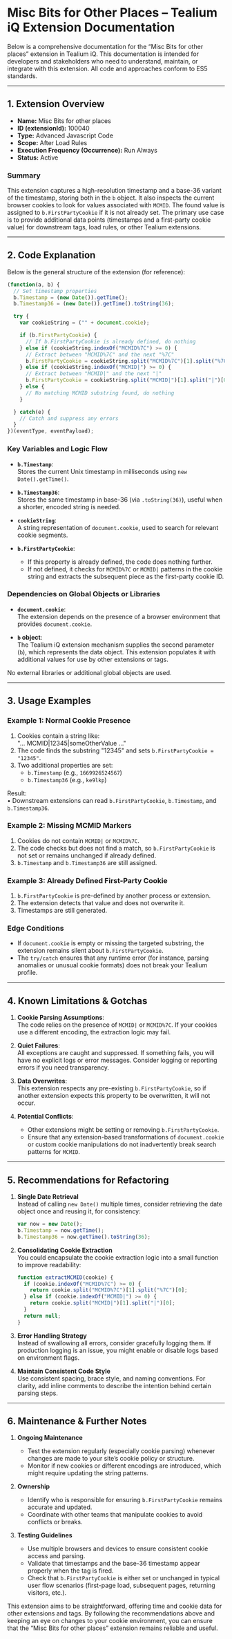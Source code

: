 # Misc Bits for Other Places – Tealium iQ Extension Documentation

Below is a comprehensive documentation for the “Misc Bits for other places” extension in Tealium iQ. This documentation is intended for developers and stakeholders who need to understand, maintain, or integrate with this extension. All code and approaches conform to ES5 standards.

---

## 1. Extension Overview

- **Name:** Misc Bits for other places  
- **ID (extensionId):** 100040  
- **Type:** Advanced Javascript Code  
- **Scope:** After Load Rules  
- **Execution Frequency (Occurrence):** Run Always  
- **Status:** Active  

### Summary

This extension captures a high-resolution timestamp and a base-36 variant of the timestamp, storing both in the `b` object. It also inspects the current browser cookies to look for values associated with `MCMID`. The found value is assigned to `b.FirstPartyCookie` if it is not already set. The primary use case is to provide additional data points (timestamps and a first-party cookie value) for downstream tags, load rules, or other Tealium extensions.

---

## 2. Code Explanation

Below is the general structure of the extension (for reference):

```js
(function(a, b) {
  // Set timestamp properties
  b.Timestamp = (new Date()).getTime();
  b.Timestamp36 = (new Date()).getTime().toString(36);

  try {
    var cookieString = ("" + document.cookie);

    if (b.FirstPartyCookie) {
      // If b.FirstPartyCookie is already defined, do nothing      
    } else if (cookieString.indexOf("MCMID%7C") >= 0) {
      // Extract between "MCMID%7C" and the next "%7C"
      b.FirstPartyCookie = cookieString.split("MCMID%7C")[1].split("%7C")[0];
    } else if (cookieString.indexOf("MCMID|") >= 0) {
      // Extract between "MCMID|" and the next "|"
      b.FirstPartyCookie = cookieString.split("MCMID|")[1].split("|")[0];
    } else {
      // No matching MCMID substring found, do nothing
    }

  } catch(e) {
    // Catch and suppress any errors
  }
})(eventType, eventPayload);
```

### Key Variables and Logic Flow

- **`b.Timestamp`**:  
  Stores the current Unix timestamp in milliseconds using `new Date().getTime()`.

- **`b.Timestamp36`**:  
  Stores the same timestamp in base-36 (via `.toString(36)`), useful when a shorter, encoded string is needed.

- **`cookieString`**:  
  A string representation of `document.cookie`, used to search for relevant cookie segments.

- **`b.FirstPartyCookie`**:  
  - If this property is already defined, the code does nothing further.  
  - If not defined, it checks for `MCMID%7C` or `MCMID|` patterns in the cookie string and extracts the subsequent piece as the first-party cookie ID.

### Dependencies on Global Objects or Libraries

- **`document.cookie`**:  
  The extension depends on the presence of a browser environment that provides `document.cookie`.

- **`b` object**:  
  The Tealium iQ extension mechanism supplies the second parameter (`b`), which represents the data object. This extension populates it with additional values for use by other extensions or tags.

No external libraries or additional global objects are used.

---

## 3. Usage Examples

### Example 1: Normal Cookie Presence

1. Cookies contain a string like:  
   "… MCMID|12345|someOtherValue …"  
2. The code finds the substring "12345" and sets `b.FirstPartyCookie = "12345"`.  
3. Two additional properties are set:  
   - `b.Timestamp` (e.g., `1669926524567`)  
   - `b.Timestamp36` (e.g., `ke9lkp`)  

Result:  
• Downstream extensions can read `b.FirstPartyCookie`, `b.Timestamp`, and `b.Timestamp36`.

### Example 2: Missing MCMID Markers

1. Cookies do not contain `MCMID|` or `MCMID%7C`.  
2. The code checks but does not find a match, so `b.FirstPartyCookie` is not set or remains unchanged if already defined.  
3. `b.Timestamp` and `b.Timestamp36` are still assigned.

### Example 3: Already Defined First-Party Cookie

1. `b.FirstPartyCookie` is pre-defined by another process or extension.  
2. The extension detects that value and does not overwrite it.  
3. Timestamps are still generated.

### Edge Conditions

- If `document.cookie` is empty or missing the targeted substring, the extension remains silent about `b.FirstPartyCookie`.  
- The `try/catch` ensures that any runtime error (for instance, parsing anomalies or unusual cookie formats) does not break your Tealium profile.

---

## 4. Known Limitations & Gotchas

1. **Cookie Parsing Assumptions**:  
   The code relies on the presence of `MCMID|` or `MCMID%7C`. If your cookies use a different encoding, the extraction logic may fail.

2. **Quiet Failures**:  
   All exceptions are caught and suppressed. If something fails, you will have no explicit logs or error messages. Consider logging or reporting errors if you need transparency.

3. **Data Overwrites**:  
   This extension respects any pre-existing `b.FirstPartyCookie`, so if another extension expects this property to be overwritten, it will not occur.

4. **Potential Conflicts**:  
   - Other extensions might be setting or removing `b.FirstPartyCookie`.  
   - Ensure that any extension-based transformations of `document.cookie` or custom cookie manipulations do not inadvertently break search patterns for `MCMID`.

---

## 5. Recommendations for Refactoring

1. **Single Date Retrieval**  
   Instead of calling `new Date()` multiple times, consider retrieving the date object once and reusing it, for consistency:
   ```js
   var now = new Date();
   b.Timestamp = now.getTime();
   b.Timestamp36 = now.getTime().toString(36);
   ```

2. **Consolidating Cookie Extraction**  
   You could encapsulate the cookie extraction logic into a small function to improve readability:
   ```js
   function extractMCMID(cookie) {
     if (cookie.indexOf("MCMID%7C") >= 0) {
       return cookie.split("MCMID%7C")[1].split("%7C")[0];
     } else if (cookie.indexOf("MCMID|") >= 0) {
       return cookie.split("MCMID|")[1].split("|")[0];
     }
     return null;
   }
   ```

3. **Error Handling Strategy**  
   Instead of swallowing all errors, consider gracefully logging them. If production logging is an issue, you might enable or disable logs based on environment flags.

4. **Maintain Consistent Code Style**  
   Use consistent spacing, brace style, and naming conventions. For clarity, add inline comments to describe the intention behind certain parsing steps.

---

## 6. Maintenance & Further Notes

1. **Ongoing Maintenance**  
   - Test the extension regularly (especially cookie parsing) whenever changes are made to your site’s cookie policy or structure.  
   - Monitor if new cookies or different encodings are introduced, which might require updating the string patterns.

2. **Ownership**  
   - Identify who is responsible for ensuring `b.FirstPartyCookie` remains accurate and updated.  
   - Coordinate with other teams that manipulate cookies to avoid conflicts or breaks.

3. **Testing Guidelines**  
   - Use multiple browsers and devices to ensure consistent cookie access and parsing.  
   - Validate that timestamps and the base-36 timestamp appear properly when the tag is fired.  
   - Check that `b.FirstPartyCookie` is either set or unchanged in typical user flow scenarios (first-page load, subsequent pages, returning visitors, etc.).

This extension aims to be straightforward, offering time and cookie data for other extensions and tags. By following the recommendations above and keeping an eye on changes to your cookie environment, you can ensure that the “Misc Bits for other places” extension remains reliable and useful.
